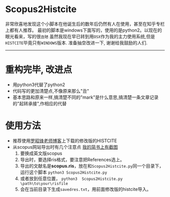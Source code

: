 # Scopus2Histcite


非常欣喜地发现这个小脚本在他诞生后的数年后仍然有人在使用，甚至在知乎专栏上都有人推荐。
最初的脚本是windows下面写的，使用的是python2。以现在的眼光看来，写的很`丑陋`
虽然我现在早已转到用`OSX`作为我的主力使用系统,但是`HISTCITE`毕竟只有`WINDOWS`版本.
准备抽空改进一下, 谢谢给我鼓励的人们.


---


# 重构完毕, 改进点
- 用python3代替了python2
- 代码写的更加清楚点,不像原来那么"丑"
- 基本思路和原来一样,搞清楚不同的"mark"是什么意思,搞清楚一条文章记录的"起转承接",作相应的代替

# 使用方法
- 推荐使用[罗昭锋老师博客](http://blog.sciencenet.cn/home.php?mod=space&uid=304685&do=blog&id=383399)上下载的修改版的HISTCITE
- 从scopus网站导出时有几个注意点 [我的简书上有截图](https://www.jianshu.com/p/47f9547187b4)
    1. 要换成英文版scopus
    2. 导出时，要选择ris格式，要注意把References选上。
    3. 导出的文献名是**scopus.ris**，放在和`Scopus2Histcite.py`同一个目录下， 运行这个脚本 `python3 Scopus2Histcite.py`
    4. 或者放到任意位置， `python3  Scopus2Histcite.py \path\to\your\risfile`
    5. 会在当前目录下生成`savedres.txt`，用前面修改版的histcite导入。